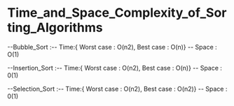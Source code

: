# Time_and_Space_Complexity_of_Sorting_Algorithms

--Bubble_Sort :-- Time:{ Worst case : O(n2), Best case : O(n)} -- Space : O(1)

--Insertion_Sort :-- Time:{ Worst case : O(n2), Best case : O(n)} -- Space : 0(1)

--Selection_Sort :-- Time:{ Worst case : O(n2), Best case : O(n2)} -- Space : 0(1)

